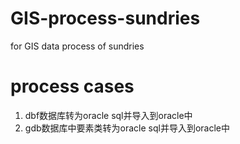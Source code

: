 # GIS-process-sundries
for GIS data process of sundries


# process cases

1. dbf数据库转为oracle sql并导入到oracle中
2. gdb数据库中要素类转为oracle sql并导入到oracle中
